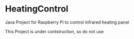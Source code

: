 # HeatingControl
Java Project for Raspberry Pi to control infrared heating panel 

This Project is under contstruction, so do not use
